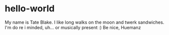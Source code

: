 # hello-world
My name is Tate Blake. I like long walks on the moon and twerk sandwiches.
I'm do re i minded, uh... or musically present :)
Be nice, Huemanz
